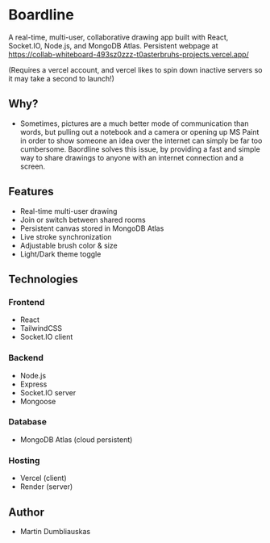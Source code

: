 # Boardline

A real-time, multi-user, collaborative drawing app built with React, Socket.IO, Node.js, and MongoDB Atlas.
Persistent webpage at https://collab-whiteboard-493sz0zzz-t0asterbruhs-projects.vercel.app/ 

(Requires a vercel account, and vercel likes to spin down inactive servers so it may take a second to launch!)

## Why?
- Sometimes, pictures are a much better mode of communication than words, but pulling out a notebook and a camera or opening up MS Paint in order to show someone an idea over the internet can simply be far too cumbersome. Baordline solves this issue, by providing a fast and simple way to share drawings to anyone with an internet connection and a screen.

## Features

- Real-time multi-user drawing
- Join or switch between shared rooms
- Persistent canvas stored in MongoDB Atlas
- Live stroke synchronization
- Adjustable brush color & size
- Light/Dark theme toggle

## Technologies

### Frontend

- React
- TailwindCSS
- Socket.IO client

### Backend

- Node.js
- Express
- Socket.IO server
- Mongoose

### Database

- MongoDB Atlas (cloud persistent)

### Hosting

- Vercel (client)
- Render (server)

## Author
- Martin Dumbliauskas
